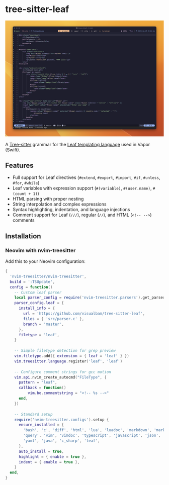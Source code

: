 # tree-sitter-leaf

![Leaf syntax highlighting example](assets/image.png)

A [Tree-sitter](https://tree-sitter.github.io/tree-sitter/) grammar for the [Leaf templating language](https://docs.vapor.codes/leaf/overview/) used in Vapor (Swift).

## Features

- Full support for Leaf directives (`#extend`, `#export`, `#import`, `#if`, `#unless`, `#for`, `#while`)
- Leaf variables with expression support (`#(variable)`, `#(user.name)`, `#(count + 1)`)
- HTML parsing with proper nesting
- String interpolation and complex expressions
- Syntax highlighting, indentation, and language injections
- Comment support for Leaf (`///`), regular (`//`), and HTML (`<!-- -->`) comments

## Installation

### Neovim with nvim-treesitter

Add this to your Neovim configuration:

```lua
{
  'nvim-treesitter/nvim-treesitter',
  build = ':TSUpdate',
  config = function()
    -- Custom leaf parser
    local parser_config = require('nvim-treesitter.parsers').get_parser_configs()
    parser_config.leaf = {
      install_info = {
        url = 'https://github.com/visualbam/tree-sitter-leaf',
        files = { 'src/parser.c' },
        branch = 'master',
      },
      filetype = 'leaf',
    }

    -- Simple filetype detection for grep preview
    vim.filetype.add({ extension = { leaf = 'leaf' } })
    vim.treesitter.language.register('leaf', 'leaf')

    -- Configure comment strings for gcc motion
    vim.api.nvim_create_autocmd("FileType", {
      pattern = "leaf",
      callback = function()
          vim.bo.commentstring = "<!-- %s -->"
      end,
    })

    -- Standard setup
    require('nvim-treesitter.configs').setup {
      ensure_installed = {
        'bash', 'c', 'diff', 'html', 'lua', 'luadoc', 'markdown', 'markdown_inline',
        'query', 'vim', 'vimdoc', 'typescript', 'javascript', 'json', 'css', 'scss',
        'yaml', 'java', 'c_sharp', 'leaf',
      },
      auto_install = true,
      highlight = { enable = true },
      indent = { enable = true },
    }
  end,
}
```
